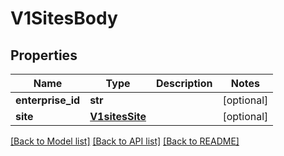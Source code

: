 # V1SitesBody

## Properties
Name | Type | Description | Notes
------------ | ------------- | ------------- | -------------
**enterprise_id** | **str** |  | [optional] 
**site** | [**V1sitesSite**](V1sitesSite.md) |  | [optional] 

[[Back to Model list]](../README.md#documentation-for-models) [[Back to API list]](../README.md#documentation-for-api-endpoints) [[Back to README]](../README.md)

